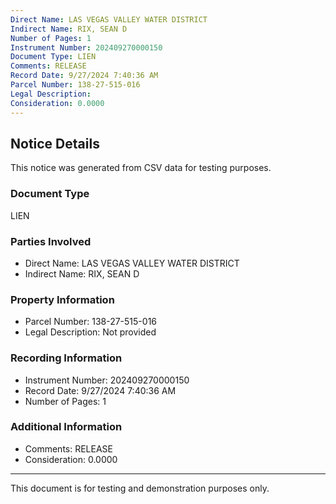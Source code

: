 ```yaml
---
Direct Name: LAS VEGAS VALLEY WATER DISTRICT
Indirect Name: RIX, SEAN D
Number of Pages: 1
Instrument Number: 202409270000150
Document Type: LIEN
Comments: RELEASE
Record Date: 9/27/2024 7:40:36 AM
Parcel Number: 138-27-515-016
Legal Description: 
Consideration: 0.0000
---
```


## Notice Details

This notice was generated from CSV data for testing purposes.

### Document Type
LIEN

### Parties Involved
- Direct Name: LAS VEGAS VALLEY WATER DISTRICT
- Indirect Name: RIX, SEAN D

### Property Information
- Parcel Number: 138-27-515-016
- Legal Description: Not provided

### Recording Information
- Instrument Number: 202409270000150
- Record Date: 9/27/2024 7:40:36 AM
- Number of Pages: 1

### Additional Information
- Comments: RELEASE
- Consideration: 0.0000

---

This document is for testing and demonstration purposes only.
